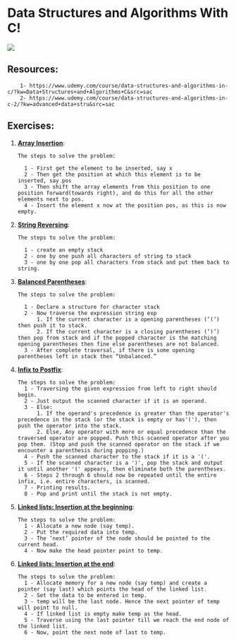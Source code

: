 # Data Structures and Algorithms With C!

<img align="center" src="https://user-images.githubusercontent.com/38081852/67428127-f16e4e80-f5b3-11e9-87db-a420da8e799f.png" />

## Resources:

        1- https://www.udemy.com/course/data-structures-and-algorithms-in-c/?kw=Data+Structures+and+Algorithms+C&src=sac
        2- https://www.udemy.com/course/data-structures-and-algorithms-in-c-2/?kw=advanced+data+stru&src=sac

## Exercises:

1.  [**Array Insertion**](./array_insert.c):

        The steps to solve the problem:

          1 - First get the element to be inserted, say x
          2 - Then get the position at which this element is to be inserted, say pos
          3 - Then shift the array elements from this position to one position forward(towards right), and do this for all the other elements next to pos.
          4 - Insert the element x now at the position pos, as this is now empty.

2.  [**String Reversing**](./strrev.c):

        The steps to solve the problem:

          1 - create an empty stack
          2 - one by one push all characters of string to stack
          3 - one by one pop all characters from stack and put them back to string.

3.  [**Balanced Parentheses**](./balanced_parentheses.c):

        The steps to solve the problem:

          1 - Declare a structure for character stack
          2 - Now traverse the expression string exp
              1. If the current character is a opening parentheses (‘(‘) then push it to stack.
              2. If the current character is a closing parentheses (‘)’) then pop from stack and if the popped character is the matching opening parentheses then fine else parentheses are not balanced.
          3 - After complete traversal, if there is some opening parentheses left in stack then “Unbalanced.”

4.  [**Infix to Postfix**](./infix_to_postfix.c):

        The steps to solve the problem:
          1 - Traversing the given expression from left to right should begin.
          2 - Just output the scanned character if it is an operand.
          3 - Else:
              1. If the operand's precedence is greater than the operator's precedence in the stack (or the stack is empty or has'('), then push the operator into the stack.
              2. Else, Any operator with more or equal precedence than the traversed operator are popped. Push this scanned operator after you pop them. (Stop and push the scanned operator on the stack if we encounter a parenthesis during popping.)
          4 - Push the scanned character to the stack if it is a '('.
          5 - If the scanned character is a ')', pop the stack and output it until another '(' appears, then eliminate both the parentheses.
          6 - Steps 2 through 6 should now be repeated until the entire infix, i.e. entire characters, is scanned.
          7 - Printing results.
          8 - Pop and print until the stack is not empty.

5.  [**Linked lists: Insertion at the beginning**](./insertion_at_the_beg.c):

        The steps to solve the problem:
          1 - Allocate a new node (say temp).
          2 - Put the required data into temp.
          3 - The ‘next’ pointer of the node should be pointed to the current head.
          4 - Now make the head pointer point to temp.

6.  [**Linked lists: Insertion at the end**](./insertion_at_the_end.c):

        The steps to solve the problem:
          1 - Allocate memory for a new node (say temp) and create a pointer (say last) which points the head of the linked list.
          2 - Set the data to be entered in temp.
          3 - temp will be the last node. Hence the next pointer of temp will point to null.
          4 - If linked list is empty make temp as the head.
          5 - Traverse using the last pointer till we reach the end node of the linked list.
          6 - Now, point the next node of last to temp.
